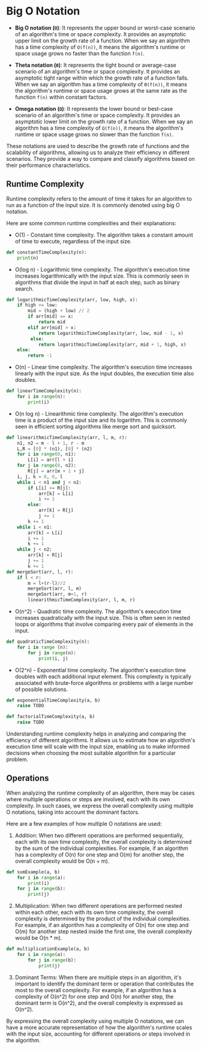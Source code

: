 # Big O Notation

- **Big O notation (`O`)**: It represents the upper bound or worst-case scenario of an algorithm's time or space complexity. It provides an asymptotic upper limit on the growth rate of a function. When we say an algorithm has a time complexity of `O(f(n))`, it means the algorithm's runtime or space usage grows no faster than the function `f(n)`.

- **Theta notation (`Θ`)**: It represents the tight bound or average-case scenario of an algorithm's time or space complexity. It provides an asymptotic tight range within which the growth rate of a function falls. When we say an algorithm has a time complexity of `Θ(f(n))`, it means the algorithm's runtime or space usage grows at the same rate as the function `f(n)` within constant factors.

- **Omega notation (`Ω`)**: It represents the lower bound or best-case scenario of an algorithm's time or space complexity. It provides an asymptotic lower limit on the growth rate of a function. When we say an algorithm has a time complexity of `Ω(f(n))`, it means the algorithm's runtime or space usage grows no slower than the function `f(n)`.

These notations are used to describe the growth rate of functions and the scalability of algorithms, allowing us to analyze their efficiency in different scenarios. They provide a way to compare and classify algorithms based on their performance characteristics.

## **Runtime Complexity**

Runtime complexity refers to the amount of time it takes for an algorithm to run as a function of the input size. It is commonly denoted using big O notation.

Here are some common runtime complexities and their explanations:

- O(1) - Constant time complexity. The algorithm takes a constant amount of time to execute, regardless of the input size.
```python
def constantTimeComplexity(n):
    print(n)
```

- O(log n) - Logarithmic time complexity. The algorithm's execution time increases logarithmically with the input size. This is commonly seen in algorithms that divide the input in half at each step, such as binary search.
```python
def logarithmicTimeComplexity(arr, low, high, x):
    if high >= low:
        mid = (high + low) // 2
        if arr[mid] == x:
            return mid
        elif arr[mid] > x:
            return logarithmicTimeComplexity(arr, low, mid - 1, x)
         else:
            return logarithmicTimeComplexity(arr, mid + 1, high, x)
    else:
        return -1
```

- O(n) - Linear time complexity. The algorithm's execution time increases linearly with the input size. As the input doubles, the execution time also doubles.
```python
def linearTimeComplexity(n):
    for i in range(n):
        print(i)
```

- O(n log n) - Linearithmic time complexity. The algorithm's execution time is a product of the input size and its logarithm. This is commonly seen in efficient sorting algorithms like merge sort and quicksort.
```python
def linearithmicTimeComplexity(arr, l, m, r):
    n1, n2 = m - l + 1, r - m
    L,R = [0] * (n1), [0] * (n2)
    for i in range(0, n1):
        L[i] = arr[l + i]
    for j in range(0, n2):
        R[j] = arr[m + 1 + j]
    i, j, k = 0, 0, l
    while i < n1 and j < n2:
        if L[i] <= R[j]:
            arr[k] = L[i]
            i += 1
        else:
            arr[k] = R[j]
            j += 1
        k += 1
    while i < n1:
        arr[k] = L[i]
        i += 1
        k += 1
    while j < n2:
        arr[k] = R[j]
        j += 1
        k += 1
def mergeSort(arr, l, r):
    if l < r:
        m = l+(r-l)//2  
        mergeSort(arr, l, m)
        mergeSort(arr, m+1, r)
        linearithmicTimeComplexity(arr, l, m, r)

```

- O(n^2) - Quadratic time complexity. The algorithm's execution time increases quadratically with the input size. This is often seen in nested loops or algorithms that involve comparing every pair of elements in the input.
```python
def quadraticTimeComplexity(n):
    for i in range (n):
        for j in range(n):
            print(i, j)
```

- O(2^n) - Exponential time complexity. The algorithm's execution time doubles with each additional input element. This complexity is typically associated with brute-force algorithms or problems with a large number of possible solutions.
```python
def exponentialTimeComplexity(a, b)
    raise TODO
```
```python
def factorialTimeComplexity(a, b)
    raise TODO
```
Understanding runtime complexity helps in analyzing and comparing the efficiency of different algorithms. It allows us to estimate how an algorithm's execution time will scale with the input size, enabling us to make informed decisions when choosing the most suitable algorithm for a particular problem.

## Operations

When analyzing the runtime complexity of an algorithm, there may be cases where multiple operations or steps are involved, each with its own complexity. In such cases, we express the overall complexity using multiple O notations, taking into account the dominant factors.

Here are a few examples of how multiple O notations are used:

1. Addition: When two different operations are performed sequentially, each with its own time complexity, the overall complexity is determined by the sum of the individual complexities. For example, if an algorithm has a complexity of O(n) for one step and O(m) for another step, the overall complexity would be O(n + m).
```python
def sumExample(a, b)
    for i in range(a):
        print(i)
    for j in range(b):
        print(j)
```

2. Multiplication: When two different operations are performed nested within each other, each with its own time complexity, the overall complexity is determined by the product of the individual complexities. For example, if an algorithm has a complexity of O(n) for one step and O(m) for another step nested inside the first one, the overall complexity would be O(n * m).
```python
def multiplicationExample(a, b)
    for i in range(a):
        for j in range(b):
            print(j)
```

3. Dominant Terms: When there are multiple steps in an algorithm, it's important to identify the dominant term or operation that contributes the most to the overall complexity. For example, if an algorithm has a complexity of O(n^2) for one step and O(n) for another step, the dominant term is O(n^2), and the overall complexity is expressed as O(n^2).

By expressing the overall complexity using multiple O notations, we can have a more accurate representation of how the algorithm's runtime scales with the input size, accounting for different operations or steps involved in the algorithm.

